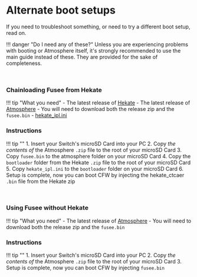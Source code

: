 # Alternate boot setups

If you need to troubleshoot something, or need to try a different boot setup, read on.

!!! danger "Do I need any of these?"
	Unless you are experiencing problems with booting or Atmosphere itself, it's strongly recommended to use the main guide instead of these. They are provided for the sake of completeness.

&nbsp;

### Chainloading Fusee from Hekate


!!! tip "What you need"
    - The latest release of [Hekate](https://github.com/CTCaer/hekate/releases/)
    - The latest release of [Atmosphere](https://github.com/Atmosphere-NX/Atmosphere/releases) 
        - You will need to download both the release zip and the `fusee.bin`
    - <a href="../../files/extras/hekate_ipl.ini" download>hekate_ipl.ini</a>


### Instructions

!!! tip ""
    1. Insert your Switch's microSD Card into your PC
    2. Copy *the contents of* the Atmosphere `.zip` file to the root of your microSD Card
    3. Copy `fusee.bin` to the atmosphere folder on your microSD Card
    4. Copy the `bootloader` folder from the Hekate `.zip` file to the root of your microSD Card
    5. Copy `hekate_ipl.ini` to the `bootloader` folder on your microSD Card
    6. Setup is complete, now you can boot CFW by injecting the hekate_ctcaer `.bin` file from the Hekate zip


&nbsp;

### Using Fusee without Hekate


!!! tip "What you need"
    - The latest release of [Atmosphere](https://github.com/Atmosphere-NX/Atmosphere/releases) 
        - You will need to download both the release zip and the `fusee.bin`
    
### Instructions

!!! tip ""
    1. Insert your Switch's microSD Card into your PC
    2. Copy *the contents of* the Atmosphere `.zip` file to the root of your microSD Card
    3. Setup is complete, now you can boot CFW by injecting `fusee.bin`
